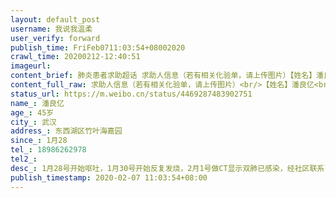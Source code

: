 ```yaml
---
layout: default_post
username: 我说我温柔
user_verify: forward
publish_time: FriFeb0711:03:54+08002020
crawl_time: 20200212-12:40:51
imageurl: 
content_brief: 肺炎患者求助超话 求助人信息（若有相关化验单，请上传图片）【姓名】潘良亿【年龄】45岁【所在城市】武汉【所在小区、社区】东西湖区竹叶海嘉园【患病时间】1月28【联系方式】18986262978【其他紧急联系人】【病情描述】1月28号开始呕吐，1月30号开始反复发烧，2月1号做CT显示双肺已感染 ...全文
content_full_raw: 求助人信息（若有相关化验单，请上传图片）<br/>【姓名】潘良亿<br/>【年龄】45岁<br/>【所在城市】武汉<br/>【所在小区、社区】东西湖区竹叶海嘉园<br/>【患病时间】1月28<br/>【联系方式】18986262978<br/>【其他紧急联系人】<br/>【病情描述】1月28号开始呕吐，1月30号开始反复发烧，2月1号做CT显示双肺已感染，经社区联系已经被隔离在酒店。现在已经出现呼吸困难症状，浑身无力，自己都没办法查体温，社区也没再说什么时候能往上安排，家里的中流砥柱，希望能早日安排入院治疗。
status_url: https://m.weibo.cn/status/4469287483902751
name_: 潘良亿
age_: 45岁
city_: 武汉
address_: 东西湖区竹叶海嘉园
since_: 1月28
tel_: 18986262978
tel2_: 
desc_: 1月28号开始呕吐，1月30号开始反复发烧，2月1号做CT显示双肺已感染，经社区联系已经被隔离在酒店。现在已经出现呼吸困难症状，浑身无力，自己都没办法查体温，社区也没再说什么时候能往上安排，家里的中流砥柱，希望能早日安排入院治疗。
publish_timestamp: 2020-02-07 11:03:54+08:00
---
```

